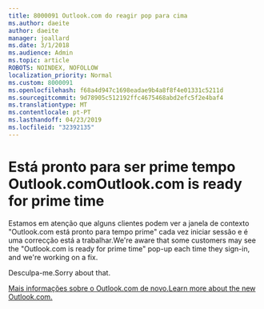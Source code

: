 ```yaml
---
title: 8000091 Outlook.com do reagir pop para cima
ms.author: daeite
author: daeite
manager: joallard
ms.date: 3/1/2018
ms.audience: Admin
ms.topic: article
ROBOTS: NOINDEX, NOFOLLOW
localization_priority: Normal
ms.custom: 8000091
ms.openlocfilehash: f68a4d947c1698eadae9b4a8f8f4e01331c5211d
ms.sourcegitcommit: 9d78905c512192ffc4675468abd2efc5f2e4baf4
ms.translationtype: MT
ms.contentlocale: pt-PT
ms.lasthandoff: 04/23/2019
ms.locfileid: "32392135"
---
```

# <a name="outlookcom-is-ready-for-prime-time"></a><span data-ttu-id="bb13f-102">Está pronto para ser prime tempo Outlook.com</span><span class="sxs-lookup"><span data-stu-id="bb13f-102">Outlook.com is ready for prime time</span></span>

<span data-ttu-id="bb13f-103">Estamos em atenção que alguns clientes podem ver a janela de contexto "Outlook.com está pronto para tempo prime" cada vez iniciar sessão e é uma correcção está a trabalhar.</span><span class="sxs-lookup"><span data-stu-id="bb13f-103">We're aware that some customers may see the "Outlook.com is ready for prime time" pop-up each time they sign-in, and we're working on a fix.</span></span>

<span data-ttu-id="bb13f-104">Desculpa-me.</span><span class="sxs-lookup"><span data-stu-id="bb13f-104">Sorry about that.</span></span>

[<span data-ttu-id="bb13f-105">Mais informações sobre o Outlook.com de novo.</span><span class="sxs-lookup"><span data-stu-id="bb13f-105">Learn more about the new Outlook.com.</span></span>](https://go.microsoft.com/fwlink/p/?linkid=2001300)
